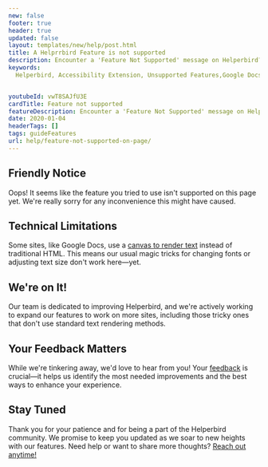 ```yaml
---
new: false
footer: true
header: true
updated: false
layout: templates/new/help/post.html
title: A Helprrbird Feature is not supported
description: Encounter a 'Feature Not Supported' message on Helperbird? Learn why some enhancements, like font changes, aren't currently available on certain platforms, including Google Docs, and how we're evolving to bring you universal accessibility. 
keywords:
  Helperbird, Accessibility Extension, Unsupported Features,Google Docs Accessibility,Web Extension Compatibility,Accessibility Tools,Helperbird Updates,Canvas Limitations, User Experience Accessibility,Helperbird Compatibility,Extension Feature Support


youtubeId: vwT8SAJfU3E
cardTitle: Feature not supported
featureDescription: Encounter a 'Feature Not Supported' message on Helperbird? Learn why some enhancements, like font changes, aren't currently available on certain platforms, including Google Docs, and how we're evolving to bring you universal accessibility. 
date: 2020-01-04
headerTags: []
tags: guideFeatures
url: help/feature-not-supported-on-page/
---
```



## Friendly Notice
Oops! It seems like the feature you tried to use isn't supported on this page yet. We're really sorry for any inconvenience this might have caused.

## Technical Limitations
Some sites, like Google Docs, use a [canvas to render text](https://zapier.com/blog/google-docs-canvas-based-rendering/) instead of traditional HTML. This means our usual magic tricks for changing fonts or adjusting text size don't work here—yet.

## We're on It!
Our team is dedicated to improving Helperbird, and we're actively working to expand our features to work on more sites, including those tricky ones that don't use standard text rendering methods.

## Your Feedback Matters
While we're tinkering away, we'd love to hear from you! Your [feedback](/feedback/) is crucial—it helps us identify the most needed improvements and the best ways to enhance your experience.

## Stay Tuned
Thank you for your patience and for being a part of the Helperbird community. We promise to keep you updated as we soar to new heights with our features. Need help or want to share more thoughts? [Reach out anytime!](/support/)